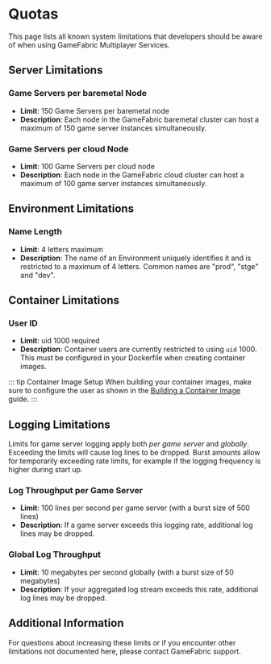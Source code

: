 # Quotas

This page lists all known system limitations that developers should be aware of when using GameFabric Multiplayer Services.

## Server Limitations

### Game Servers per baremetal Node

- **Limit**: 150 Game Servers per baremetal node
- **Description**: Each node in the GameFabric baremetal cluster can host a maximum of 150 game server instances simultaneously.

### Game Servers per cloud Node

- **Limit**: 100 Game Servers per cloud node
- **Description**: Each node in the GameFabric cloud cluster can host a maximum of 100 game server instances simultaneously.

## Environment Limitations

### Name Length

- **Limit**: 4 letters maximum
- **Description**: The name of an Environment uniquely identifies it and is restricted to a maximum of 4 letters. Common names are "prod", "stge" and "dev".

## Container Limitations

### User ID

- **Limit**: uid 1000 required
- **Description**: Container users are currently restricted to using `uid` 1000. This must be configured in your Dockerfile when creating container images.

::: tip Container Image Setup
When building your container images, make sure to configure the user as shown in the [Building a Container Image](/multiplayer-servers/getting-started/building-a-container-image) guide.
:::

## Logging Limitations

Limits for game server logging apply both *per game server* and *globally*. Exceeding the limits will cause log lines to be dropped.
Burst amounts allow for temporarily exceeding rate limits, for example if the logging frequency is higher during start up.

### Log Throughput per Game Server

- **Limit**: 100 lines per second per game server (with a burst size of 500 lines)
- **Description**: If a game server exceeds this logging rate, additional log lines may be dropped.

### Global Log Throughput

- **Limit**: 10 megabytes per second globally (with a burst size of 50 megabytes)
- **Description**: If your aggregated log stream exceeds this rate, additional log lines may be dropped.

## Additional Information

For questions about increasing these limits or if you encounter other limitations not documented here, please contact GameFabric support.
